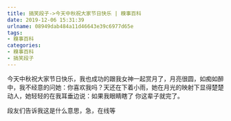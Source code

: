 ```yaml
---
title: 搞笑段子->今天中秋祝大家节日快乐 | 糗事百科
date: 2019-12-06 15:31:39
urlname: 08949dab484a11d46643e39c6977d65e
tags: 
- 糗事百科
categories:
- 糗事百科
- 搞笑段子
---
```

今天中秋祝大家节日快乐，我也成功的跟我女神一起赏月了，月亮很圆，如痴如醉中，我不经意的问她：你喜欢我吗？天还在下着小雨，她在月光的映射下显得楚楚动人，她轻轻的在我耳垂边说：如果我眼睛瞎了 你这辈子就完了。

段友们告诉我这是什么意思，急，在线等


